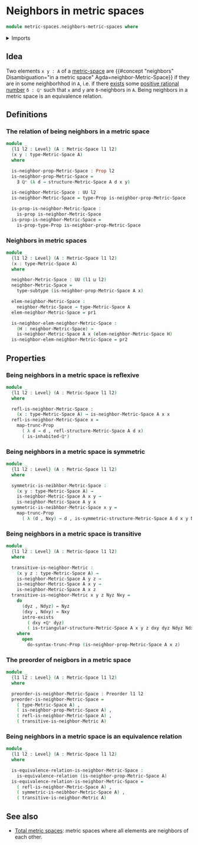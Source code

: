 # Neighbors in metric spaces

```agda
module metric-spaces.neighbors-metric-spaces where
```

<details><summary>Imports</summary>

```agda
open import elementary-number-theory.positive-rational-numbers

open import foundation.dependent-pair-types
open import foundation.equivalence-relations
open import foundation.existential-quantification
open import foundation.function-types
open import foundation.functoriality-propositional-truncation
open import foundation.propositional-truncations
open import foundation.propositions
open import foundation.subtypes
open import foundation.universe-levels

open import metric-spaces.metric-spaces

open import order-theory.preorders
```

</details>

## Idea

Two elements `x y : A` of a [metric-space](metric-spaces.metric-spaces.md) are
{{#concept "neighbors" Disambiguation="in a metric space" Agda=neighbor-Metric-Space}}
if they are in some neighborhhod in `A`, i.e. if there
[exists](foundation.existential-quantification.md) some
[positive rational number](elementary-number-theory.positive-rational-numbers.md)
`δ : ℚ⁺` such that `x` and `y` are `δ`-neighbors in `A`. Being neighbors in a
metric space is an equivalence relation.

## Definitions

### The relation of being neighbors in a metric space

```agda
module _
  {l1 l2 : Level} (A : Metric-Space l1 l2)
  (x y : type-Metric-Space A)
  where

  is-neighbor-prop-Metric-Space : Prop l2
  is-neighbor-prop-Metric-Space =
    ∃ ℚ⁺ (λ d → structure-Metric-Space A d x y)

  is-neighbor-Metric-Space : UU l2
  is-neighbor-Metric-Space = type-Prop is-neighbor-prop-Metric-Space

  is-prop-is-neighbor-Metric-Space :
    is-prop is-neighbor-Metric-Space
  is-prop-is-neighbor-Metric-Space =
    is-prop-type-Prop is-neighbor-prop-Metric-Space
```

### Neighbors in metric spaces

```agda
module _
  {l1 l2 : Level} (A : Metric-Space l1 l2)
  (x : type-Metric-Space A)
  where

  neighbor-Metric-Space : UU (l1 ⊔ l2)
  neighbor-Metric-Space =
    type-subtype (is-neighbor-prop-Metric-Space A x)

  elem-neighbor-Metric-Space :
    neighbor-Metric-Space → type-Metric-Space A
  elem-neighbor-Metric-Space = pr1

  is-neighbor-elem-neighbor-Metric-Space :
    (H : neighbor-Metric-Space) →
    is-neighbor-Metric-Space A x (elem-neighbor-Metric-Space H)
  is-neighbor-elem-neighbor-Metric-Space = pr2
```

## Properties

### Being neighbors in a metric space is reflexive

```agda
module _
  {l1 l2 : Level} (A : Metric-Space l1 l2)
  where

  refl-is-neighbor-Metric-Space :
    (x : type-Metric-Space A) → is-neighbor-Metric-Space A x x
  refl-is-neighbor-Metric-Space x =
    map-trunc-Prop
      ( λ d → d , refl-structure-Metric-Space A d x)
      ( is-inhabited-ℚ⁺)
```

### Being neighbors in a metric space is symmetric

```agda
module _
  {l1 l2 : Level} (A : Metric-Space l1 l2)
  where

  symmetric-is-neibhbor-Metric-Space :
    (x y : type-Metric-Space A) →
    is-neighbor-Metric-Space A x y →
    is-neighbor-Metric-Space A y x
  symmetric-is-neibhbor-Metric-Space x y =
    map-trunc-Prop
      ( λ (d , Nxy) → d , is-symmetric-structure-Metric-Space A d x y Nxy)
```

### Being neighbors in a metric space is transitive

```agda
module _
  {l1 l2 : Level} (A : Metric-Space l1 l2)
  where

  transitive-is-neighbor-Metric :
    (x y z : type-Metric-Space A) →
    is-neighbor-Metric-Space A y z →
    is-neighbor-Metric-Space A x y →
    is-neighbor-Metric-Space A x z
  transitive-is-neighbor-Metric x y z Nyz Nxy =
    do
      (dyz , Ndyz) ← Nyz
      (dxy , Ndxy) ← Nxy
      intro-exists
        ( dxy +ℚ⁺ dyz)
        ( is-triangular-structure-Metric-Space A x y z dxy dyz Ndyz Ndxy)
    where
      open
        do-syntax-trunc-Prop (is-neighbor-prop-Metric-Space A x z)
```

### The preorder of neigbors in a metric space

```agda
module _
  {l1 l2 : Level} (A : Metric-Space l1 l2)
  where

  preorder-is-neighbor-Metric-Space : Preorder l1 l2
  preorder-is-neighbor-Metric-Space =
    ( type-Metric-Space A) ,
    ( is-neighbor-prop-Metric-Space A) ,
    ( refl-is-neighbor-Metric-Space A) ,
    ( transitive-is-neighbor-Metric A)
```

### Being neighbors in a metric space is an equivalence relation

```agda
module _
  {l1 l2 : Level} (A : Metric-Space l1 l2)
  where

  is-equivalence-relation-is-neighbor-Metric-Space :
    is-equivalence-relation (is-neighbor-prop-Metric-Space A)
  is-equivalence-relation-is-neighbor-Metric-Space =
    ( refl-is-neighbor-Metric-Space A) ,
    ( symmetric-is-neibhbor-Metric-Space A) ,
    ( transitive-is-neighbor-Metric A)
```

## See also

- [Total metric spaces](metric-spaces.total-metric-spaces.md): metric spaces
  where all elements are neighbors of each other.
